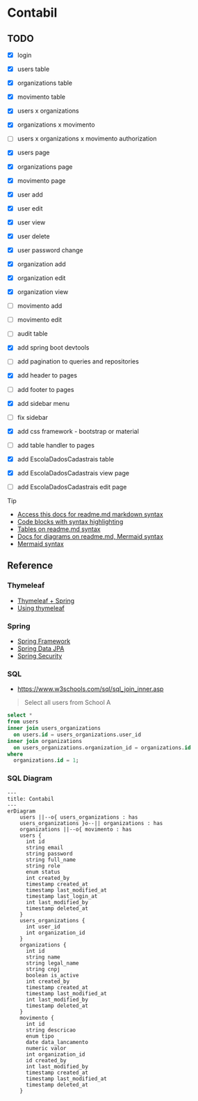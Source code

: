 # Contabil

## TODO

- [x] login
- [x] users table
- [x] organizations table
- [x] movimento table
- [x] users x organizations
- [x] organizations x movimento
- [ ] users x organizations x movimento authorization
- [x] users page
- [x] organizations page
- [x] movimento page
- [x] user add
- [x] user edit
- [x] user view
- [x] user delete
- [x] user password change
- [x] organization add
- [x] organization edit
- [x] organization view
- [ ] movimento add
- [ ] movimento edit
- [ ] audit table
- [x] add spring boot devtools
- [ ] add pagination to queries and repositories
- [x] add header to pages
- [ ] add footer to pages
- [x] add sidebar menu
- [ ] fix sidebar
- [x] add css framework - bootstrap or material
- [ ] add table handler to pages

- [x] add EscolaDadosCadastrais table
- [x] add EscolaDadosCadastrais view page
- [ ] add EscolaDadosCadastrais edit page

> [!TIP]
> - [Access this docs for readme.md markdown syntax](https://docs.github.com/pt/get-started/writing-on-github/getting-started-with-writing-and-formatting-on-github/basic-writing-and-formatting-syntax)
> - [Code blocks with syntax highlighting](https://docs.github.com/en/get-started/writing-on-github/working-with-advanced-formatting/creating-and-highlighting-code-blocks)
> - [Tables on readme.md syntax](https://docs.github.com/en/get-started/writing-on-github/working-with-advanced-formatting/organizing-information-with-tables)
> - [Docs for diagrams on readme.md, Mermaid syntax](https://docs.github.com/en/get-started/writing-on-github/working-with-advanced-formatting/creating-diagrams)
> - [Mermaid syntax](https://mermaid.js.org/syntax/entityRelationshipDiagram.html)

## Reference

### Thymeleaf

- [Thymeleaf + Spring](https://www.thymeleaf.org/doc/tutorials/3.1/thymeleafspring.html)
- [Using thymeleaf](https://www.thymeleaf.org/doc/tutorials/3.0/usingthymeleaf.html)

### Spring

- [Spring Framework](https://spring.io/)
- [Spring Data JPA](https://docs.spring.io/spring-data/jpa/reference/jpa.html)
- [Spring Security](https://docs.spring.io/spring-security/reference/index.html)

### SQL

* https://www.w3schools.com/sql/sql_join_inner.asp

> Select all users from School A

```sql
select * 
from users 
inner join users_organizations 
  on users.id = users_organizations.user_id 
inner join organizations 
  on users_organizations.organization_id = organizations.id
where 
  organizations.id = 1;
```

### SQL Diagram

```mermaid
---
title: Contabil
---
erDiagram
    users ||--o{ users_organizations : has
    users_organizations }o--|| organizations : has
    organizations ||--o{ movimento : has
    users {
      int id
      string email
      string password
      string full_name
      string role
      enum status
      int created_by
      timestamp created_at
      timestamp last_modified_at
      timestamp last_login_at
      int last_modified_by
      timestamp deleted_at
    }
    users_organizations {
      int user_id
      int organization_id
    }
    organizations {
      int id
      string name
      string legal_name
      string cnpj
      boolean is_active
      int created_by
      timestamp created_at
      timestamp last_modified_at
      int last_modified_by
      timestamp deleted_at
    }
    movimento {
      int id
      string descricao
      enum tipo
      date data_lancamento
      numeric valor
      int organization_id
      id created_by
      int last_modified_by
      timestamp created_at
      timestamp last_modified_at
      timestamp deleted_at
    }
```